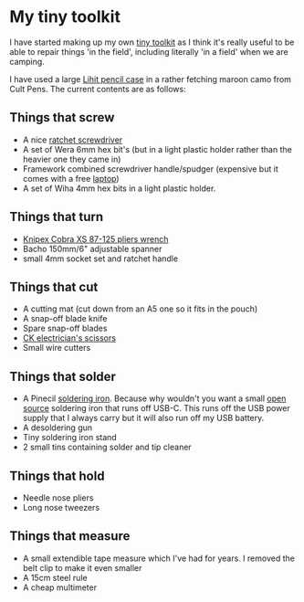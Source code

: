 # My tiny toolkit

I have started making up my own [tiny toolkit](https://tinytoolk.it/) as I think it's really useful to be able to repair things 'in the field', including literally 'in a field' when we are camping.

I have used a large [Lihit pencil case](https://cultpens.com/products/lihit-lab-triple-pen-case) in a rather fetching maroon camo from Cult Pens.  The current contents are as follows:

## Things that screw

- A nice [ratchet screwdriver](https://tinytoolk.it/tools/wera-838-ra-s/)
- A set of Wera 6mm hex bit's (but in a light plastic holder rather than the heavier one they came in)
- Framework combined screwdriver handle/spudger (expensive but it comes with a free [laptop](../computing/framework_13.md))
- A set of Wiha 4mm hex bits in a light plastic holder.

## Things that turn

- [Knipex Cobra XS 87-125 pliers wrench](https://tinytoolk.it/tools/knipex-cobra/)
- Bacho 150mm/6" adjustable spanner
- small 4mm socket set and ratchet handle

## Things that cut

- A cutting mat (cut down from an A5 one so it fits in the pouch)
- A snap-off blade knife
- Spare snap-off blades
- [CK electrician's scissors](https://www.primetools.co.uk/product/ck-492001-heavy-duty-electricians-scissors-140mm-soft-cable-tape-ties/)
- Small wire cutters

## Things that solder

- A Pinecil [soldering iron](https://tinytoolk.it/tools/pinecil-soldering-iron/). Because why wouldn't you want a small [open source](https://github.com/Ralim/IronOS) soldering iron that runs off USB-C. This runs off the USB power supply that I always carry but it will also run off my USB battery.
- A desoldering gun
- Tiny soldering iron stand
- 2 small tins containing solder and tip cleaner

## Things that hold

- Needle nose pliers
- Long nose tweezers

## Things that measure

- A small extendible tape measure which I've had for years. I removed the belt clip to make it even smaller
- A 15cm steel rule
- A cheap multimeter
